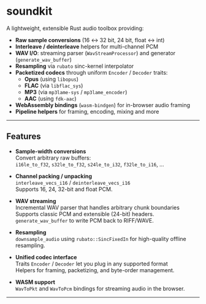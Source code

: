 # soundkit

A lightweight, extensible Rust audio toolbox providing:

- **Raw sample conversions** (16 ↔ 32 bit, 24 bit, float ↔ int)  
- **Interleave / deinterleave** helpers for multi-channel PCM  
- **WAV I/O**: streaming parser (`WavStreamProcessor`) and generator (`generate_wav_buffer`)  
- **Resampling** via `rubato` sinc-kernel interpolator  
- **Packetized codecs** through uniform `Encoder` / `Decoder` traits:  
  - **Opus** (using `libopus`)  
  - **FLAC** (via `libflac_sys`)  
  - **MP3** (via `mp3lame-sys` / `mp3lame_encoder`)  
  - **AAC** (using `fdk-aac`)  
- **WebAssembly bindings** (`wasm-bindgen`) for in-browser audio framing  
- **Pipeline helpers** for framing, encoding, mixing and more  

---

## Features

- **Sample-width conversions**  
  Convert arbitrary raw buffers:  
  `i16le_to_f32`, `s32le_to_f32`, `s24le_to_i32`, `f32le_to_i16`, …

- **Channel packing / unpacking**  
  `interleave_vecs_i16` / `deinterleave_vecs_i16`  
  Supports 16, 24, 32-bit and float PCM.

- **WAV streaming**  
  Incremental WAV parser that handles arbitrary chunk boundaries  
  Supports classic PCM and extensible (24-bit) headers.  
  `generate_wav_buffer` to write PCM back to RIFF/WAVE.

- **Resampling**  
  `downsample_audio` using `rubato::SincFixedIn` for high-quality offline resampling.

- **Unified codec interface**  
  Traits `Encoder` / `Decoder` let you plug in any supported format  
  Helpers for framing, packetizing, and byte-order management.

- **WASM support**  
  `WavToPkt` and `WavToPcm` bindings for streaming audio in the browser.

---
